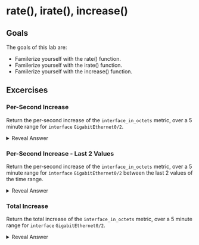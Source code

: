 # rate(), irate(), increase()
## Goals
The goals of this lab are:
* Familerize yourself with the rate() function.
* Familerize yourself with the irate() function.
* Familerize yourself with the increase() function.

## Excercises
### Per-Second Increase
Return the per-second increase of the `interface_in_octets` metric, over a 5 minute range for `interface` `GigabitEthernet0/2`.
<details>
  <summary>Reveal Answer</summary>
  
```
rate(interface_in_octets{interface="GigabitEthernet0/2"}[5m])
```
</details>


### Per-Second Increase - Last 2 Values
Return the per-second increase of the `interface_in_octets` metric, over a 5 minute range for `interface` `GigabitEthernet0/2` between the last 2 values of the time range.
<details>
  <summary>Reveal Answer</summary>
  
```
irate(interface_in_octets{interface="GigabitEthernet0/2"}[5m])
```
</details>

### Total Increase
Return the total increase of the `interface_in_octets` metric, over a 5 minute range for `interface` `GigabitEthernet0/2`.
<details>
  <summary>Reveal Answer</summary>
  
```
increase(interface_in_octets{interface="GigabitEthernet0/2"}[5m])
```
</details>